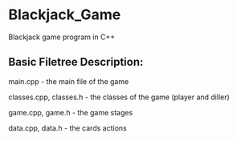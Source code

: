 # Blackjack_Game

Blackjack game program in C++

## Basic Filetree Description:

main.cpp - the main file of the game

classes.cpp, classes.h - the classes of the game (player and diller)

game.cpp, game.h - the game stages

data.cpp, data.h - the cards actions
